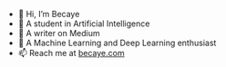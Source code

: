 - 👋 Hi, I’m Becaye
- 👀 A student in Artificial Intelligence
- 🌱 A writer on Medium
- 💞️ A Machine Learning and Deep Learning enthusiast
- 📫 Reach me at [becaye.com](https://becaye.com/)

<!---
BecayeSoft/BecayeSoft is a ✨ special ✨ repository because its `README.md` (this file) appears on your GitHub profile.
You can click the Preview link to take a look at your changes.
--->
